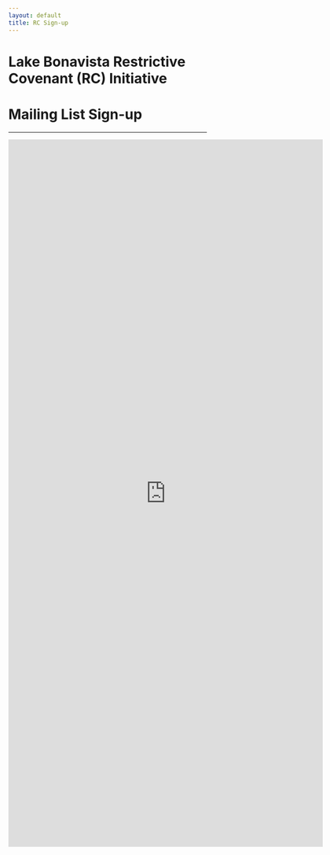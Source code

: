 ```yaml
---
layout: default
title: RC Sign-up
---
```




<html>
<head>
<meta name="viewport" content="width=device-width, initial-scale=1">
<style>
* {
  box-sizing: border-box;
}

p {
  padding-left: 2rem;
}

h1 {
  text-align: center;
}

h2 {
  padding-bottom: .75rem;
  padding-top: 1rem;
  font-size: 1.5rem;
  font-weight: bold;
}


blockquote {
  background-color: #FFFF00;
}

</style>
</head>
</html>


# Lake Bonavista Restrictive Covenant (RC) Initiative
# Mailing List Sign-up

---

<iframe tyle="margin-left: auto; margin-left: auto;" src="https://docs.google.com/forms/d/e/1FAIpQLSe4oRGtJ4jyZiGOgriv39SB7ISvf-8Zt-TxA-k2jSN2krWOlA/viewform?embedded=true" width="640" height="1439" frameborder="0" marginheight="0" marginwidth="0">Loading…</iframe>

